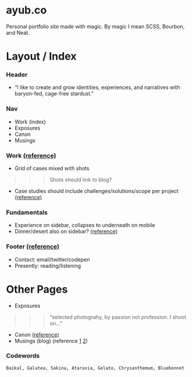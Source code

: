 ayub.co
=======

Personal portfolio site made with magic. By magic I mean SCSS, Bourbon, and Neat.

# Layout / Index

### Header
- “I like to create and grow identities, experiences, and narratives with baryon-fed, cage-free stardust.”

### Nav
- Work (index)
- Exposures
- Canon
- Musings

### Work [(reference)](http://jim-silverman.com/)
- Grid of cases mixed with shots
>>> Shots should link to blog?
- Case studies should include challenges/solutions/scope per project [(reference)](http://braveux.com/work/stateofobesity)

### Fundamentals
- Experience on sidebar, collapses to underneath on mobile
- Dinner/desert also on sidebar? [(reference)](http://braveux.com/team)

### Footer [(reference)](http://daneden.me/)
- Contact: email/twitter/codepen
- Presently: reading/listening

# Other Pages

- Exposures
>>> “selected photograhy, by passion not profession. I shoot on…”
- Canon [(reference)](http://www.davidcole.me/#canon)
- Musings (blog) (reference [1](http://codepen.io/hackthevoid/pen/ACkKl) [2](https://dribbble.com/shots/1919009-Best-2-years/attachments/329509))


### Codewords
```
Baikal, Galatea, Sakina, Ataraxia, Gelato, Chrysanthemum, Bluebonnet
```
